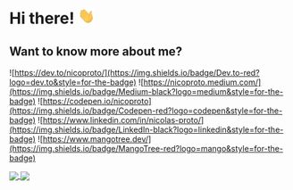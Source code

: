 # Hi there! <img src="https://github.com/nicoproto/nicoproto/blob/main/wave.gif" width="30px">

## Want to know more about me? 
![https://dev.to/nicoproto/](https://img.shields.io/badge/Dev.to-red?logo=dev.to&style=for-the-badge)
![https://nicoproto.medium.com/](https://img.shields.io/badge/Medium-black?logo=medium&style=for-the-badge)
![https://codepen.io/nicoproto](https://img.shields.io/badge/Codepen-red?logo=codepen&style=for-the-badge)
![https://www.linkedin.com/in/nicolas-proto/](https://img.shields.io/badge/LinkedIn-black?logo=linkedin&style=for-the-badge)
![https://www.mangotree.dev/](https://img.shields.io/badge/MangoTree-red?logo=mango&style=for-the-badge)

<a href="https://github.com/nicoproto">
  <img align="center" src="https://github-readme-stats.vercel.app/api?username=nicoproto&show_icons=true&count_private=true&theme=merko" />
</a>
<a href="https://github.com/nicoproto">
  <img align="center" src="https://github-readme-stats.vercel.app/api/top-langs/?username=nicoproto&layout=compact&theme=merko" />
</a>
<!--

TODO: Add technologies

![vue logo](https://img.shields.io/badge/code-Vue-green?logo=vue.js&style=for-the-badge)
![javascript logo](https://img.shields.io/badge/code-JavaScript-green?logo=JavaScript&style=for-the-badge)
![ruby logo](https://img.shields.io/badge/code-Ruby-green?logo=Ruby&style=for-the-badge)
![ruby on rails logo](https://img.shields.io/badge/code-Ruby_on_Rails-green?logo=ruby-on-rails&style=for-the-badge)
![css logo](https://img.shields.io/badge/code-CSS-green?logo=css&style=for-the-badge)

TODO: Add links to my medium articles and codepen


TODO: Add a small intro about myself 

**nicoproto/nicoproto** is a ✨ _special_ ✨ repository because its `README.md` (this file) appears on your GitHub profile.

Here are some ideas to get you started:

- 🔭 I’m currently working on ...
- 🌱 I’m currently learning ...
- 👯 I’m looking to collaborate on ...
- 🤔 I’m looking for help with ...
- 💬 Ask me about ...
- 📫 How to reach me: ...
- 😄 Pronouns: ...
- ⚡ Fun fact: ...
-->
